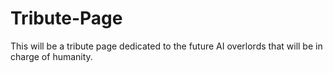 # Tribute-Page
This will be a tribute page dedicated to the future AI overlords that will be in charge of humanity.
